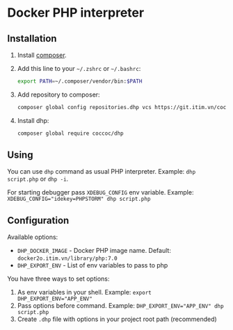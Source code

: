 Docker PHP interpreter
======================

Installation
------------
1. Install [composer](https://getcomposer.org).
2. Add this line to your `~/.zshrc` or `~/.bashrc`:

   ```bash
   export PATH=~/.composer/vendor/bin:$PATH
   ```

3. Add repository to composer:

   ```bash
   composer global config repositories.dhp vcs https://git.itim.vn/coccoc/labs-dhp.git
   ```

3. Install dhp:

   ```bash
   composer global require coccoc/dhp
   ```

Using
-----

You can use `dhp` command as usual PHP interpreter.
Example: `dhp script.php` or `dhp -i`.

For starting debugger pass `XDEBUG_CONFIG` env variable.
Example: `XDEBUG_CONFIG="idekey=PHPSTORM" dhp script.php`

Configuration
-------------

Available options:
 - `DHP_DOCKER_IMAGE` - Docker PHP image name. Default: `docker2o.itim.vn/library/php:7.0`
 - `DHP_EXPORT_ENV` - List of env variables to pass to php

You have three ways to set options:
1. As env variables in your shell. Example: `export DHP_EXPORT_ENV="APP_ENV"`
2. Pass options before command. Example: `DHP_EXPORT_ENV="APP_ENV" dhp script.php`
3. Create `.dhp` file with options in your project root path (recommended)
